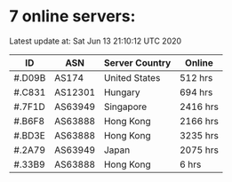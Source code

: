 # 7 online servers:

Latest update at: Sat Jun 13 21:10:12 UTC 2020

| ID | ASN | Server Country | Online |
| -- | --- | -------------- | ------ |
| #.D09B | AS174 | United States | 512 hrs |
| #.C831 | AS12301 | Hungary | 694 hrs |
| #.7F1D | AS63949 | Singapore | 2416 hrs |
| #.B6F8 | AS63888 | Hong Kong | 2166 hrs |
| #.BD3E | AS63888 | Hong Kong | 3235 hrs |
| #.2A79 | AS63949 | Japan | 2075 hrs |
| #.33B9 | AS63888 | Hong Kong | 6 hrs |

